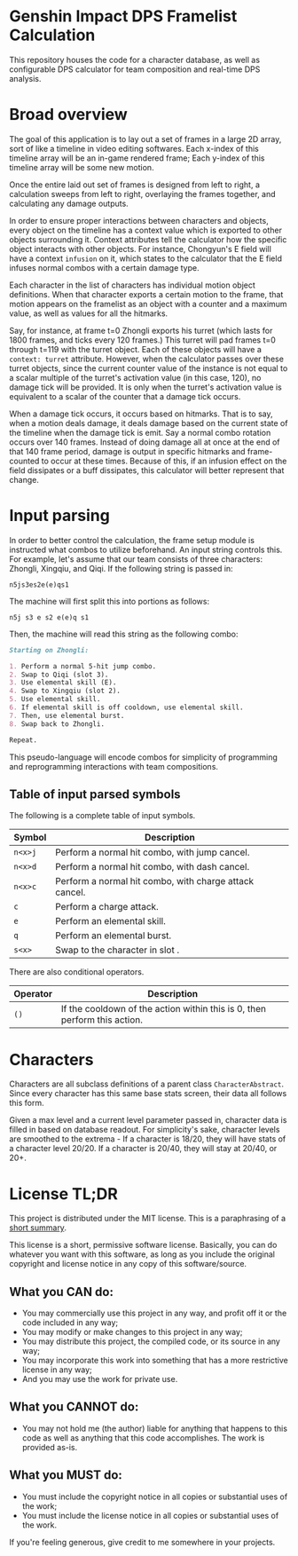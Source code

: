 # Genshin Impact DPS Framelist Calculation

This repository houses the code for a character database, as well as
configurable DPS calculator for team composition and real-time DPS analysis.

# Broad overview

The goal of this application is to lay out a set of frames in a large 2D array,
sort of like a timeline in video editing softwares. Each x-index of this
timeline array will be an in-game rendered frame; Each y-index of this timeline
array will be some new motion.

Once the entire laid out set of frames is designed from left to right, a
calculation sweeps from left to right, overlaying the frames together, and
calculating any damage outputs.

In order to ensure proper interactions between characters and objects, every
object on the timeline has a context value which is exported to other objects
surrounding it. Context attributes tell the calculator how the specific object
interacts with other objects. For instance, Chongyun's E field will have a
context `infusion` on it, which states to the calculator that the E field
infuses normal combos with a certain damage type.

Each character in the list of characters has individual motion object
definitions. When that character exports a certain motion to the frame, that
motion appears on the framelist as an object with a counter and a maximum value,
as well as values for all the hitmarks.

Say, for instance, at frame t=0 Zhongli exports his turret (which lasts for 1800
frames, and ticks every 120 frames.) This turret will pad frames t=0 through
t=119 with the turret object. Each of these objects will have a
`context: turret` attribute. However, when the calculator passes over these
turret objects, since the current counter value of the instance is not equal to
a scalar multiple of the turret's activation value (in this case, 120), no
damage tick will be provided. It is only when the turret's activation value is
equivalent to a scalar of the counter that a damage tick occurs.

When a damage tick occurs, it occurs based on hitmarks. That is to say, when a
motion deals damage, it deals damage based on the current state of the timeline
when the damage tick is emit. Say a normal combo rotation occurs over 140
frames. Instead of doing damage all at once at the end of that 140 frame period,
damage is output in specific hitmarks and frame-counted to occur at these times.
Because of this, if an infusion effect on the field dissipates or a buff
dissipates, this calculator will better represent that change.

# Input parsing

In order to better control the calculation, the frame setup module is instructed
what combos to utilize beforehand. An input string controls this. For example,
let's assume that our team consists of three characters: Zhongli, Xingqiu, and
Qiqi. If the following string is passed in:

`n5js3es2e(e)qs1`

The machine will first split this into portions as follows:

`n5j s3 e s2 e(e)q s1`

Then, the machine will read this string as the following combo:

```md
Starting on Zhongli:

1. Perform a normal 5-hit jump combo.
2. Swap to Qiqi (slot 3).
3. Use elemental skill (E).
4. Swap to Xingqiu (slot 2).
5. Use elemental skill.
6. If elemental skill is off cooldown, use elemental skill.
7. Then, use elemental burst.
8. Swap back to Zhongli.

Repeat.
```

This pseudo-language will encode combos for simplicity of programming and
reprogramming interactions with team compositions.

## Table of input parsed symbols

The following is a complete table of input symbols.

| Symbol  | Description                                                |
| ------- | ---------------------------------------------------------- |
| `n<x>j` | Perform a normal <x> hit combo, with jump cancel.          |
| `n<x>d` | Perform a normal <x> hit combo, with dash cancel.          |
| `n<x>c` | Perform a normal <x> hit combo, with charge attack cancel. |
| `c`     | Perform a charge attack.                                   |
| `e`     | Perform an elemental skill.                                |
| `q`     | Perform an elemental burst.                                |
| `s<x>`  | Swap to the character in slot <x>.                         |

There are also conditional operators.

| Operator | Description                                                               |
| -------- | ------------------------------------------------------------------------- |
| `()`     | If the cooldown of the action within this is 0, then perform this action. |

# Characters

Characters are all subclass definitions of a parent class `CharacterAbstract`.
Since every character has this same base stats screen, their data all follows
this form.

Given a max level and a current level parameter passed in, character data is
filled in based on database readout. For simplicity's sake, character levels are
smoothed to the extrema - If a character is 18/20, they will have stats of a
character level 20/20. If a character is 20/40, they will stay at 20/40, or 20+.

# License TL;DR

This project is distributed under the MIT license. This is a paraphrasing of a
[short summary](https://tldrlegal.com/license/mit-license).

This license is a short, permissive software license. Basically, you can do
whatever you want with this software, as long as you include the original
copyright and license notice in any copy of this software/source.

## What you CAN do:

-   You may commercially use this project in any way, and profit off it or the
    code included in any way;
-   You may modify or make changes to this project in any way;
-   You may distribute this project, the compiled code, or its source in any
    way;
-   You may incorporate this work into something that has a more restrictive
    license in any way;
-   And you may use the work for private use.

## What you CANNOT do:

-   You may not hold me (the author) liable for anything that happens to this
    code as well as anything that this code accomplishes. The work is provided
    as-is.

## What you MUST do:

-   You must include the copyright notice in all copies or substantial uses of
    the work;
-   You must include the license notice in all copies or substantial uses of the
    work.

If you're feeling generous, give credit to me somewhere in your projects.
